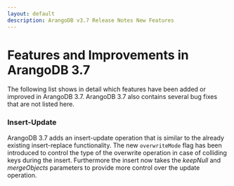 ```yaml
---
layout: default
description: ArangoDB v3.7 Release Notes New Features
---
```

Features and Improvements in ArangoDB 3.7
=========================================

The following list shows in detail which features have been added or improved in
ArangoDB 3.7. ArangoDB 3.7 also contains several bug fixes that are not listed
here.

### Insert-Update

ArangoDB 3.7 adds an insert-update operation that is similar to the already
existing insert-replace functionality. The new `overwriteMode` flag has been
introduced to control the type of the overwrite operation in case of colliding
keys during the insert. Furthermore the insert now takes the *keepNull* and
*mergeObjects* parameters to provide more control over the update operation.
